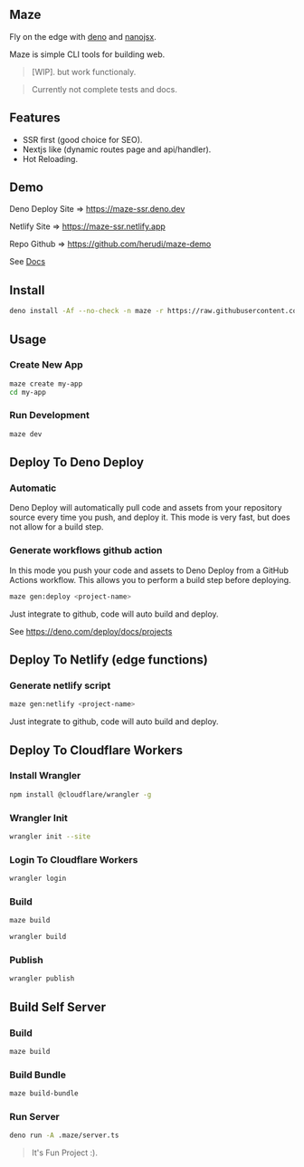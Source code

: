 ## Maze

Fly on the edge with [deno](https://deno.land) and
[nanojsx](https://nanojsx.io/).

Maze is simple CLI tools for building web.

> [WIP]. but work functionaly.

> Currently not complete tests and docs.

## Features

- SSR first (good choice for SEO).
- Nextjs like (dynamic routes page and api/handler).
- Hot Reloading.

## Demo

Deno Deploy Site => https://maze-ssr.deno.dev

Netlify Site => https://maze-ssr.netlify.app

Repo Github => https://github.com/herudi/maze-demo

See [Docs](https://github.com/herudi/maze/tree/master/docs)

## Install

```bash
deno install -Af --no-check -n maze -r https://raw.githubusercontent.com/herudi/maze/dev-0.0.8/cli.ts
```

## Usage

### Create New App

```bash
maze create my-app
cd my-app
```

### Run Development

```bash
maze dev
```

## Deploy To Deno Deploy

### Automatic

Deno Deploy will automatically pull code and assets from your repository source
every time you push, and deploy it. This mode is very fast, but does not allow
for a build step.

### Generate workflows github action

In this mode you push your code and assets to Deno Deploy from a GitHub Actions
workflow. This allows you to perform a build step before deploying.

```bash
maze gen:deploy <project-name>
```

Just integrate to github, code will auto build and deploy.

See https://deno.com/deploy/docs/projects

## Deploy To Netlify (edge functions)

### Generate netlify script

```bash
maze gen:netlify <project-name>
```

Just integrate to github, code will auto build and deploy.

## Deploy To Cloudflare Workers

### Install Wrangler

```bash
npm install @cloudflare/wrangler -g
```

### Wrangler Init

```bash
wrangler init --site
```

### Login To Cloudflare Workers

```bash
wrangler login
```

### Build

```bash
maze build
```

```bash
wrangler build
```

### Publish

```bash
wrangler publish
```

## Build Self Server

### Build

```bash
maze build
```

### Build Bundle

```bash
maze build-bundle
```

### Run Server

```bash
deno run -A .maze/server.ts
```

> It's Fun Project :).
